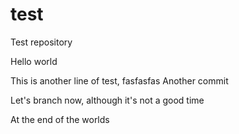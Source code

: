 # test
Test repository

Hello world


This is another line of test, fasfasfas
Another commit

Let's branch now, although it's not a good time







At the end of the worlds

